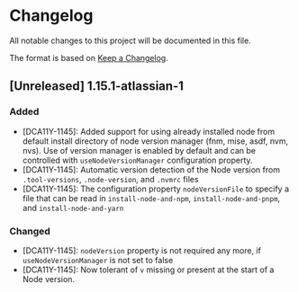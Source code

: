 # Changelog

All notable changes to this project will be documented in this file.

The format is based on [Keep a Changelog](https://keepachangelog.com/en/1.1.0/).

## [Unreleased] 1.15.1-atlassian-1

### Added

- [DCA11Y-1145]: Added support for using already installed node from default install directory of node version manager (fnm, mise, asdf, nvm, nvs). Use of version manager is enabled by default and can be controlled with `useNodeVersionManager` configuration property.
- [DCA11Y-1145]: Automatic version detection of the Node version from `.tool-versions`, `.node-version`, and `.nvmrc` files
- [DCA11Y-1145]: The configuration property `nodeVersionFile` to specify a file that can be read in `install-node-and-npm`, `install-node-and-pnpm`, and `install-node-and-yarn`


### Changed

- [DCA11Y-1145]: `nodeVersion` property is not required any more, if `useNodeVersionManager` is not set to false
- [DCA11Y-1145]: Now tolerant of `v` missing or present at the start of a Node version.